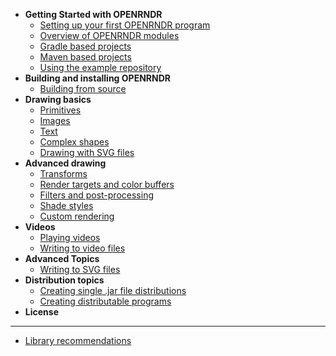 <!-- docs/_sidebar.md -->

- **Getting Started with OPENRNDR**
    - [Setting up your first OPENRNDR program](/Tutorial_Start)
    - [Overview of OPENRNDR modules](/Topic_Modules)
    - [Gradle based projects](/Topic_GradleBasedProjects)
    - [Maven based projects](/Topic_MavenBasedProjects)
    - [Using the example repository](/Topic_ExampleRepository)
- **Building and installing OPENRNDR**
    - [Building from source](/Topic_BuildingFromSource.md)
- **Drawing basics**
    - [Primitives](/Tutorial_DrawingPrimitives.md)
    - [Images](/Tutorial_DrawingImages.md)
    - [Text](/Tutorial_DrawingText.md)
    - [Complex shapes](/Tutorial_DrawingComplexShapes.md)
    - [Drawing with SVG files](/Topic_DrawingSVGFiles.md)
- **Advanced drawing**
    - [Transforms](/Topic_Transforms.md)
    - [Render targets and color buffers](/Tutorial_RenderTargets.md)
    - [Filters and post-processing](/Topic_Filters.md)
    - [Shade styles](/Tutorial_ShadeStyles.md)
    - [Custom rendering](/Tutorial_CustomRendering.md)
- **Videos**
    - [Playing videos](Topic_VideoPlayer.md)
    - [Writing to video files](/Tutorial_VideoWriter.md)
- **Advanced Topics**
    - [Writing to SVG files](/Topic_WritingSVGFiles.md)
- **Distribution topics**
    - [Creating single .jar file distributions](/Topic_SingleJars.md)
    - [Creating distributable programs](/Topic_DistributablePrograms.md)
- **License**
----
* [Library recommendations](Topic_LibraryRecommendations.md)
